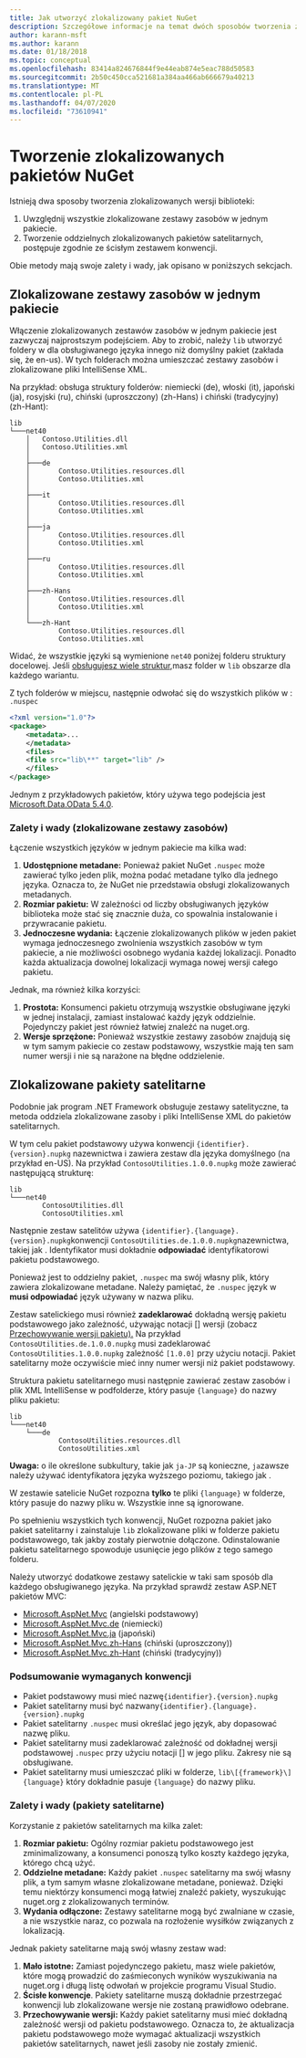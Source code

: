 ```yaml
---
title: Jak utworzyć zlokalizowany pakiet NuGet
description: Szczegółowe informacje na temat dwóch sposobów tworzenia zlokalizowanych pakietów NuGet, przez włączenie wszystkich zestawów w jednym pakiecie lub publikowania oddzielnych zestawów.
author: karann-msft
ms.author: karann
ms.date: 01/18/2018
ms.topic: conceptual
ms.openlocfilehash: 83414a824676844f9e44eab874e5eac788d50583
ms.sourcegitcommit: 2b50c450cca521681a384aa466ab666679a40213
ms.translationtype: MT
ms.contentlocale: pl-PL
ms.lasthandoff: 04/07/2020
ms.locfileid: "73610941"
---
```

# <a name="creating-localized-nuget-packages"></a>Tworzenie zlokalizowanych pakietów NuGet

Istnieją dwa sposoby tworzenia zlokalizowanych wersji biblioteki:

1. Uwzględnij wszystkie zlokalizowane zestawy zasobów w jednym pakiecie.
1. Tworzenie oddzielnych zlokalizowanych pakietów satelitarnych, postępuje zgodnie ze ścisłym zestawem konwencji.

Obie metody mają swoje zalety i wady, jak opisano w poniższych sekcjach.

## <a name="localized-resource-assemblies-in-a-single-package"></a>Zlokalizowane zestawy zasobów w jednym pakiecie

Włączenie zlokalizowanych zestawów zasobów w jednym pakiecie jest zazwyczaj najprostszym podejściem. Aby to zrobić, należy `lib` utworzyć foldery w dla obsługiwanego języka innego niż domyślny pakiet (zakłada się, że en-us). W tych folderach można umieszczać zestawy zasobów i zlokalizowane pliki IntelliSense XML.

Na przykład: obsługa struktury folderów: niemiecki (de), włoski (it), japoński (ja), rosyjski (ru), chiński (uproszczony) (zh-Hans) i chiński (tradycyjny) (zh-Hant):

    lib
    └───net40
        │   Contoso.Utilities.dll
        │   Contoso.Utilities.xml
        │
        ├───de
        │       Contoso.Utilities.resources.dll
        │       Contoso.Utilities.xml
        │
        ├───it
        │       Contoso.Utilities.resources.dll
        │       Contoso.Utilities.xml
        │
        ├───ja
        │       Contoso.Utilities.resources.dll
        │       Contoso.Utilities.xml
        │
        ├───ru
        │       Contoso.Utilities.resources.dll
        │       Contoso.Utilities.xml
        │
        ├───zh-Hans
        │       Contoso.Utilities.resources.dll
        │       Contoso.Utilities.xml
        │
        └───zh-Hant
                Contoso.Utilities.resources.dll
                Contoso.Utilities.xml

Widać, że wszystkie języki są wymienione `net40` poniżej folderu struktury docelowej. Jeśli [obsługujesz wiele struktur,](../create-packages/supporting-multiple-target-frameworks.md)masz folder w `lib` obszarze dla każdego wariantu.

Z tych folderów w miejscu, następnie odwołać się do wszystkich plików w : `.nuspec`

```xml
<?xml version="1.0"?>
<package>
    <metadata>...
    </metadata>
    <files>
    <file src="lib\**" target="lib" />
    </files>
</package>
```

Jednym z przykładowych pakietów, który używa tego podejścia jest [Microsoft.Data.OData 5.4.0](https://nuget.org/packages/Microsoft.Data.OData/5.4.0).

### <a name="advantages-and-disadvantages-localized-resource-assemblies"></a>Zalety i wady (zlokalizowane zestawy zasobów)

Łączenie wszystkich języków w jednym pakiecie ma kilka wad:

1. **Udostępnione metadane:** Ponieważ pakiet NuGet `.nuspec` może zawierać tylko jeden plik, można podać metadane tylko dla jednego języka. Oznacza to, że NuGet nie przedstawia obsługi zlokalizowanych metadanych.
1. **Rozmiar pakietu:** W zależności od liczby obsługiwanych języków biblioteka może stać się znacznie duża, co spowalnia instalowanie i przywracanie pakietu.
1. **Jednoczesne wydania:** Łączenie zlokalizowanych plików w jeden pakiet wymaga jednoczesnego zwolnienia wszystkich zasobów w tym pakiecie, a nie możliwości osobnego wydania każdej lokalizacji. Ponadto każda aktualizacja dowolnej lokalizacji wymaga nowej wersji całego pakietu.

Jednak, ma również kilka korzyści:

1. **Prostota:** Konsumenci pakietu otrzymują wszystkie obsługiwane języki w jednej instalacji, zamiast instalować każdy język oddzielnie. Pojedynczy pakiet jest również łatwiej znaleźć na nuget.org.
1. **Wersje sprzężone:** Ponieważ wszystkie zestawy zasobów znajdują się w tym samym pakiecie co zestaw podstawowy, wszystkie mają ten sam numer wersji i nie są narażone na błędne oddzielenie.

## <a name="localized-satellite-packages"></a>Zlokalizowane pakiety satelitarne

Podobnie jak program .NET Framework obsługuje zestawy satelityczne, ta metoda oddziela zlokalizowane zasoby i pliki IntelliSense XML do pakietów satelitarnych.

W tym celu pakiet podstawowy używa konwencji `{identifier}.{version}.nupkg` nazewnictwa i zawiera zestaw dla języka domyślnego (na przykład en-US). Na przykład `ContosoUtilities.1.0.0.nupkg` może zawierać następującą strukturę:

    lib
    └───net40
            ContosoUtilities.dll
            ContosoUtilities.xml

Następnie zestaw satelitów używa `{identifier}.{language}.{version}.nupkg`konwencji `ContosoUtilities.de.1.0.0.nupkg`nazewnictwa, takiej jak . Identyfikator musi dokładnie **odpowiadać** identyfikatorowi pakietu podstawowego.

Ponieważ jest to oddzielny pakiet, `.nuspec` ma swój własny plik, który zawiera zlokalizowane metadane. Należy pamiętać, że `.nuspec` język w **musi odpowiadać** język używany w nazwa pliku.

Zestaw satelickiego musi również **zadeklarować** dokładną wersję pakietu podstawowego jako zależność, używając notacji [] wersji (zobacz [Przechowywanie wersji pakietu).](../concepts/package-versioning.md) Na przykład `ContosoUtilities.de.1.0.0.nupkg` musi zadeklarować `ContosoUtilities.1.0.0.nupkg` zależność `[1.0.0]` przy użyciu notacji. Pakiet satelitarny może oczywiście mieć inny numer wersji niż pakiet podstawowy.

Struktura pakietu satelitarnego musi następnie zawierać zestaw zasobów i plik XML IntelliSense w podfolderze, który pasuje `{language}` do nazwy pliku pakietu:

    lib
    └───net40
        └───de
                ContosoUtilities.resources.dll
                ContosoUtilities.xml

**Uwaga:** o ile określone subkultury, takie jak `ja-JP` są konieczne, `ja`zawsze należy używać identyfikatora języka wyższego poziomu, takiego jak .

W zestawie satelicie NuGet rozpozna **tylko** te pliki `{language}` w folderze, który pasuje do nazwy pliku w. Wszystkie inne są ignorowane.

Po spełnieniu wszystkich tych konwencji, NuGet rozpozna pakiet jako pakiet satelitarny i zainstaluje `lib` zlokalizowane pliki w folderze pakietu podstawowego, tak jakby zostały pierwotnie dołączone. Odinstalowanie pakietu satelitarnego spowoduje usunięcie jego plików z tego samego folderu.

Należy utworzyć dodatkowe zestawy satelickie w taki sam sposób dla każdego obsługiwanego języka. Na przykład sprawdź zestaw ASP.NET pakietów MVC:

- [Microsoft.AspNet.Mvc](https://nuget.org/packages/Microsoft.AspNet.Mvc) (angielski podstawowy)
- [Microsoft.AspNet.Mvc.de](https://nuget.org/packages/Microsoft.AspNet.Mvc.de) (niemiecki)
- [Microsoft.AspNet.Mvc.ja](https://nuget.org/packages/Microsoft.AspNet.Mvc.ja) (japoński)
- [Microsoft.AspNet.Mvc.zh-Hans](https://nuget.org/packages/Microsoft.AspNet.Mvc.zh-Hans) (chiński (uproszczony))
- [Microsoft.AspNet.Mvc.zh-Hant](https://nuget.org/packages/Microsoft.AspNet.Mvc.zh-Hant) (chiński (tradycyjny))

### <a name="summary-of-required-conventions"></a>Podsumowanie wymaganych konwencji

- Pakiet podstawowy musi mieć nazwę`{identifier}.{version}.nupkg`
- Pakiet satelitarny musi być nazwany`{identifier}.{language}.{version}.nupkg`
- Pakiet satelitarny `.nuspec` musi określać jego język, aby dopasować nazwę pliku.
- Pakiet satelitarny musi zadeklarować zależność od dokładnej wersji podstawowej `.nuspec` przy użyciu notacji [] w jego pliku. Zakresy nie są obsługiwane.
- Pakiet satelitarny musi umieszczać pliki w folderze, `lib\[{framework}\]{language}` który dokładnie pasuje `{language}` do nazwy pliku.

### <a name="advantages-and-disadvantages-satellite-packages"></a>Zalety i wady (pakiety satelitarne)

Korzystanie z pakietów satelitarnych ma kilka zalet:

1. **Rozmiar pakietu:** Ogólny rozmiar pakietu podstawowego jest zminimalizowany, a konsumenci ponoszą tylko koszty każdego języka, którego chcą użyć.
1. **Oddzielne metadane:** Każdy pakiet `.nuspec` satelitarny ma swój własny plik, a tym samym własne zlokalizowane metadane, ponieważ. Dzięki temu niektórzy konsumenci mogą łatwiej znaleźć pakiety, wyszukując nuget.org z zlokalizowanych terminów.
1. **Wydania odłączone:** Zestawy satelitarne mogą być zwalniane w czasie, a nie wszystkie naraz, co pozwala na rozłożenie wysiłków związanych z lokalizacją.

Jednak pakiety satelitarne mają swój własny zestaw wad:

1. **Mało istotne:** Zamiast pojedynczego pakietu, masz wiele pakietów, które mogą prowadzić do zaśmieconych wyników wyszukiwania na nuget.org i długą listę odwołań w projekcie programu Visual Studio.
1. **Ścisłe konwencje**. Pakiety satelitarne muszą dokładnie przestrzegać konwencji lub zlokalizowane wersje nie zostaną prawidłowo odebrane.
1. **Przechowywanie wersji:** Każdy pakiet satelitarny musi mieć dokładną zależność wersji od pakietu podstawowego. Oznacza to, że aktualizacja pakietu podstawowego może wymagać aktualizacji wszystkich pakietów satelitarnych, nawet jeśli zasoby nie zostały zmienić.
